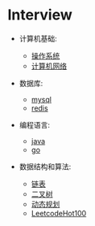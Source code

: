 # Interview

* 计算机基础:
  * [操作系统](https://github.com/Carpe-Wang/Interview/blob/main/OS.md)
  * [计算机网络](https://github.com/Carpe-Wang/Interview/blob/main/%E8%AE%A1%E7%AE%97%E6%9C%BA%E7%BD%91%E7%BB%9C.md)
* 数据库:
  * [mysql](https://github.com/Carpe-Wang/Interview/blob/main/mysql.md)
  * [redis](https://github.com/Carpe-Wang/Interview/blob/main/Redis.md)

* 编程语言:
  * [java](https://github.com/Carpe-Wang/Interview/blob/main/java.md)
  * [go](https://github.com/Carpe-Wang/Interview/blob/main/Go.md)

* 数据结构和算法:
  * [链表](https://github.com/Carpe-Wang/Interview/tree/main/%E6%95%B0%E6%8D%AE%E7%BB%93%E6%9E%84/%E9%93%BE%E8%A1%A8)
  * [二叉树](https://github.com/Carpe-Wang/Interview/tree/main/%E6%95%B0%E6%8D%AE%E7%BB%93%E6%9E%84/%E4%BA%8C%E5%8F%89%E6%A0%91)
  * [动态规划](https://github.com/Carpe-Wang/Interview/tree/main/%E7%AE%97%E6%B3%95/%E5%8A%A8%E6%80%81%E8%A7%84%E5%88%92)
  * [LeetcodeHot100](https://github.com/Carpe-Wang/Interview/blob/main/算法/LeetcodeHot100/README.md)
